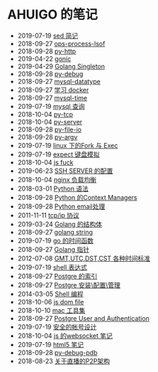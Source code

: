 # AHUIGO 的笔记
- 2019-07-19 [sed 简记](/b/c/ops-sed) 
- 2018-09-27 [ops-process-lsof](/b/c/ops-process-lsof) 
- 2018-09-28 [py-http](/b/py/py-http) 
- 2019-04-22 [gonic](/b/go/gonic) 
- 2019-04-29 [Golang Singleton](/b/go/go-design-single) 
- 2018-09-28 [py-debug](/b/py/py-debug) 
- 2018-09-27 [mysql-datatype](/b/db/mysql-var) 
- 2018-09-27 [学习 docker](/b/arch/arch-docker) 
- 2018-09-27 [mysql-time](/b/db/mysql-time) 
- 2019-07-19 [mysql 查询](/b/db/mysql-ddl-crud) 
- 2018-10-04 [py-tcp](/b/py/py-tcp) 
- 2018-10-04 [py-server](/b/py/py-server) 
- 2018-09-28 [py-file-io](/b/py/py-file-io) 
- 2018-09-28 [py-argv](/b/py/py-argv) 
- 2019-07-19 [linux 下的Fork 与 Exec](/b/c/shell-redirect-fork2exec) 
- 2019-07-19 [expect 键盘模拟](/b/c/ops-expect) 
- 2018-10-04 [js fuck](/b/ria/js-expr) 
- 2019-06-23 [SSH SERVER 的配置](/b/net/net-ssh-server) 
- 2018-10-04 [nginx 负载均衡](/b/nginx/nginx-upstream) 
- 2018-03-01 [Python 语法](/b/py/py-expr) 
- 2018-09-28 [Python 的Context Managers](/b/py/py-expr-context) 
- 2018-09-28 [Python email处理](/b/py/py-email) 
- 2011-11-11 [tcp/ip 协议](/b/net/net-tcpip) 
- 2019-03-24 [Golang 的结构体](/b/go/go-struct) 
- 2018-09-27 [golang string](/b/go/9.go-str) 
- 2019-07-19 [go 的时间函数](/b/go/19.go-time) 
- 2018-09-27 [Golang 指针](/b/go/13.go-pointer) 
- 2012-07-08 [GMT,UTC,DST,CST 各种时间标准](/b/c/shell-time) 
- 2019-07-19 [shell 表达式](/b/c/shell-expr) 
- 2018-09-27 [Postgre 的索引](/b/db/postgre-index) 
- 2018-09-27 [Postgre 安装\配置\管理](/b/db/postgre-ddl-install) 
- 2014-03-05 [Shell 编程](/b/c/shell-) 
- 2018-10-06 [js dom file](/b/ria/js-dom-file) 
- 2018-10-10 [mac 工具集](/b/mac/mac-tool) 
- 2018-09-27 [Postgre User and Authentication](/b/db/postgre-admin-user) 
- 2019-07-19 [安全的帐号设计](/b/sec/security-account) 
- 2018-10-04 [js 的websocket 笔记](/b/ria/js-websocket) 
- 2019-07-19 [html5 笔记](/b/ria/js-dom-html5) 
- 2018-09-28 [py-debug-pdb](/b/py/py-debug-pdb) 
- 2018-08-23 [关于直播的P2P架构](/b/course/im-live-p2p) 
